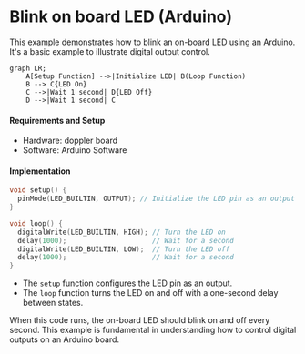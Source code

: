 # Blink on board LED (Arduino)

This example demonstrates how to blink an on-board LED using an Arduino. It's a basic example to illustrate digital output control.

```mermaid
graph LR;
    A[Setup Function] -->|Initialize LED| B(Loop Function)
    B --> C{LED On}
    C -->|Wait 1 second| D{LED Off}
    D -->|Wait 1 second| C
```

#### Requirements and Setup
- Hardware: doppler board
- Software: Arduino Software

#### Implementation

```c
void setup() {
  pinMode(LED_BUILTIN, OUTPUT); // Initialize the LED pin as an output
}

void loop() {
  digitalWrite(LED_BUILTIN, HIGH); // Turn the LED on
  delay(1000);                     // Wait for a second
  digitalWrite(LED_BUILTIN, LOW);  // Turn the LED off
  delay(1000);                     // Wait for a second
}
```

- The `setup` function configures the LED pin as an output.
- The `loop` function turns the LED on and off with a one-second delay between states.

When this code runs, the on-board LED should blink on and off every second. This example is fundamental in understanding how to control digital outputs on an Arduino board.